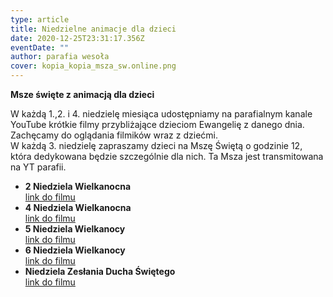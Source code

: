 ```yaml
---
type: article
title: Niedzielne animacje dla dzieci
date: 2020-12-25T23:31:17.356Z
eventDate: ""
author: parafia wesoła
cover: kopia_kopia_msza_sw.online.png
---
```

<!--StartFragment-->

**Msze święte z animacją dla dzieci**

W każdą 1.,2. i 4. niedzielę miesiąca udostępniamy na parafialnym kanale YouTube krótkie filmy przybliżające dzieciom Ewangelię z danego dnia. Zachęcamy do oglądania filmików wraz z dziećmi. \
W każdą 3. niedzielę zapraszamy dzieci na Mszę Świętą o godzinie 12, która dedykowana będzie szczególnie dla nich. Ta Msza jest transmitowana na YT parafii.

* **2 Niedziela Wielkanocna**\
  [link do filmu](https://youtu.be/YM4Ly6sOqqU)
* **4 Niedziela Wielkanocna**\
  [link do filmu](https://youtu.be/jGONAZLVpD0)
* **5 Niedziela Wielkanocy**\
  [link do filmu](https://youtu.be/9YyiYc5f1Yw)
* **6 Niedziela Wielkanocy**\
  [link do filmu](https://youtu.be/jP54KpH6lzE)
* **Niedziela Zesłania Ducha Świętego**\
  [link do filmu](https://youtu.be/l-s4ZR675NU)

<!--EndFragment-->